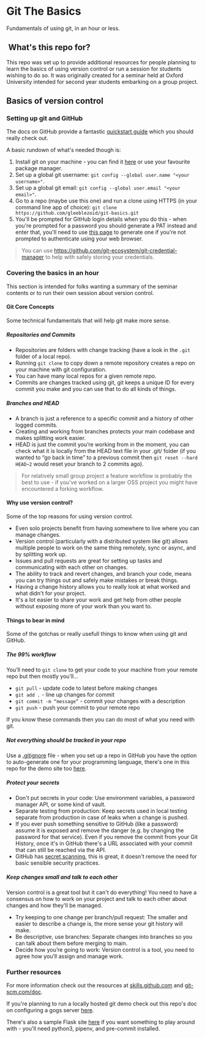 # Git The Basics

Fundamentals of using git, in an hour or less.

##  What's this repo for?

This repo was set up to provide additional resources for people planning to learn the basics of using version control or run a session for students wishing to do so. It was originally created for a seminar held at Oxford University intended for second year students embarking on a group project.

## Basics of version control

### Setting up git and GitHub

The docs on GitHub provide a fantastic [quickstart guide](https://docs.github.com/en/get-started/quickstart) which you should really check out.

A basic rundown of what's needed though is:

1. Install git on your machine - you can find it [here](https://git-scm.com/downloads) or use your favourite package manager.
1. Set up a global git username: `git config --global user.name "<your username>"`.
1. Set up a global git email: `git config --global user.email "<your email>"`.
1. Go to a repo (maybe use this one) and run a clone using HTTPS (in your command line app of choice): `git clone https://github.com/gleeblezoid/git-basics.git`
1. You'll be prompted for GitHub login details when you do this - when you're prompted for a password you should generate a PAT instead and enter that, you'll need to use [this page](https://github.com/settings/tokens) to generate one if you're not prompted to authenticate using your web browser.

> You can use <https://github.com/git-ecosystem/git-credential-manager> to help with safely storing your credentials.

### Covering the basics in an hour

This section is intended for folks wanting a summary of the seminar contents or to run their own session about version control.

#### Git Core Concepts

Some technical fundamentals that will help git make more sense.

##### Repositories and Commits

- Repositories are folders with change tracking (have a look in the `.git` folder of a local repo).
- Running `git clone` to copy down a remote repository creates a repo on your machine with git configuration.
- You can have many local repos for a given remote repo.
- Commits are changes tracked using git, git keeps a unique ID for every commit you make and you can use that to do all kinds of things.

##### Branches and HEAD

- A branch is just a reference to a specific commit and a history of other logged commits.
- Creating and working from branches protects your main codebase and makes splitting work easier.
- HEAD is just the commit you’re working from in the moment, you can check what it is locally from the HEAD text file in your .git/ folder (if you wanted to “go back in time” to a previous commit then `git reset --hard HEAD~2` would reset your branch to 2 commits ago).

> For relatively small group project a feature workflow is probably the best to use - if you've worked on a larger OSS project you might have encountered a forking workflow.

#### Why use version control?

Some of the top reasons for using version control.

- Even solo projects benefit from having somewhere to live where you can manage changes.
- Version control (particularly with a distributed system like git) allows multiple people to work on the same thing remotely, sync or async, and by splitting work up.
- Issues and pull requests are great for setting up tasks and communicating with each other on changes.
- The ability to track and revert changes, and branch your code, means you can try things out and safely make mistakes or break things.
- Having a change history allows you to really look at what worked and what didn't for your project.
- It's a lot easier to share your work and get help from other people without exposing more of your work than you want to.

#### Things to bear in mind

Some of the gotchas or really usefull things to know when using git and GitHub.

##### The 99% workflow

You’ll need to `git clone` to get your code to your machine from your remote repo but then mostly you’ll…

- `git pull` - update code to latest before making changes
- `git add .` - line up changes for commit
- `git commit -m “message”` - commit your changes with a description
- `git push` - push your commit to your remote repo

If you know these commands then you can do most of what you need with git.

##### Not everything should be tracked in your repo

Use a [.gitignore](https://git-scm.com/docs/gitignore) file - when you set up a repo in GitHub you have the option to auto-generate one for your programming language, there's one in this repo for the demo site too [here](https://github.com/gleeblezoid/gitception/blob/main/sample-site/.gitignore).

##### Protect your secrets

- Don't put secrets in your code: Use environment variables, a password manager API, or some kind of vault.
- Separate testing from production: Keep secrets used in local testing separate from production in case of leaks when a change is pushed.
- If you ever push something sensitive to GitHub (like a password) assume it is exposed and remove the danger (e.g. by changing the password for that service). Even if you remove the commit from your Git History, once it's in GitHub there's a URL associated with your commit that can still be reached via the API.
- GitHub has [secret scanning](https://docs.github.com/en/code-security/secret-scanning/about-secret-scanning), this is great, it doesn't remove the need for basic sensible security practices.

##### Keep changes small and talk to each other

Version control is a great tool but it can't do everything! You need to have a consensus on how to work on your project and talk to each other about changes and how they'll be managed.

- Try keeping to one change per branch/pull request: The smaller and easier to describe a change is, the more sense your git history will make.
- Be descriptive, use branches: Separate changes into branches so you can talk about them before merging to main.
- Decide how you’re going to work: Version control is a tool, you need to agree how you’ll assign and manage work.

### Further resources

For more information check out the resources at [skills.github.com](skills.github.com) and [git-scm.com/doc](https://git-scm.com/doc).

If you're planning to run a locally hosted git demo check out this repo's doc on configuring a gogs server [here](https://github.com/gleeblezoid/gitception/blob/main/docs/setting_up_a_gogs_demo_server.md).

There's also a sample Flask site [here](https://github.com/gleeblezoid/gitception/blob/main/sample-site) if you want something to play around with - you'll need python3, pipenv, and pre-commit installed.

